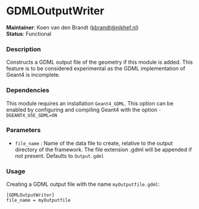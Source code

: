 # GDMLOutputWriter
**Maintainer**: Koen van den Brandt (<kbrandt@nikhef.nl>)  
**Status**: Functional

### Description
Constructs a GDML output file of the geometry if this module is added.
This feature is to be considered experimental as the GDML implementation of Geant4 is incomplete.

### Dependencies

This module requires an installation `Geant4_GDML`. This option can be enabled by configuring and compiling Geant4 with the option `-DGEANT4_USE_GDML=ON`

### Parameters
* `file_name` : Name of the data file to create, relative to the output directory of the framework. The file extension .gdml will be appended if not present. Defaults to `Output.gdml`

### Usage
Creating a GDML output file  with the name `myOutputfile.gdml`:

```
[GDMLOutputWriter]
file_name = myOutputfile
```
